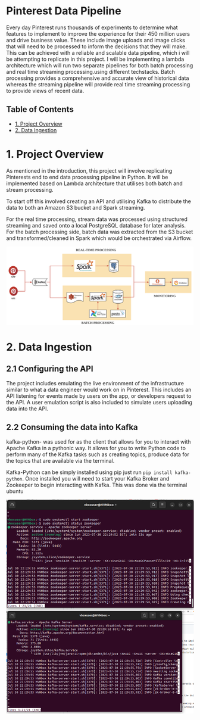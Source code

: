 # Pinterest Data Pipeline
Every day Pinterest runs thousands of experiments to determine what features to implement to improve the experience for their 450 million users and drive business value. These include image uploads and image clicks that will need to be processed to inform the decisions that they will make. This can be achieved with a reliable and scalable data pipeline, which i will be attempting to replicate in this project. I will be implementing a lambda architecture which will run two separate pipelines for both batch processing and real time streaming processing.using different techstacks. Batch processing provides a comprehensive and accurate view of historical data whereas the streaming pipeline will provide real time streaming processing to provide views of recent data.

## Table of Contents
* [1. Project Overview](#1.-Project-overview)
* [2. Data Ingestion](#1.-Data-Ingestion)

# 1. Project Overview
As mentioned in the introduction, this project will involve replicating Pinterests end to end data processing pipeline in Python. It will be implemented based on Lambda architecture that utilises both batch and stream processing.

To start off this involved creating an API and utilising Kafka to distribute the data to both an Amazon S3 bucket and Spark streaming.

For the real time processing, stream data was processed using structured streaming and saved onto a local PostgreSQL database for later analysis. For the batch processing side, batch data was extracted from the S3 bucket and transformed/cleaned in Spark which would be orchestrated via Airflow.

![alt text](https://github.com/Hmohammed2/Pinterest_Data_pipeline/blob/main/images/project-overview.png)

# 2. Data Ingestion
## 2.1 Configuring the API
The project includes emulating the live environment of the infrastructure similar to what a data engineer would work on in Pinterest. This includes an API listening for events made by users on the app, or developers request to the API. A user emulation script is also included to simulate users uploading data into the API.
## 2.2 Consuming the data into Kafka
kafka-python- was used for as the client that allows for you to interact with Apache Kafka in a pythonic way. It allows for you to write Python code to perform many of the Kafka tasks such as creating topics, produce data for the topics that are available via the terminal. 

Kafka-Python can be simply installed using pip just run `pip install kafka-python`. Once installed you will need to start your Kafka Broker and Zookeeper to begin interacting with Kafka. This was done via the terminal ubuntu

![alt text](https://github.com/Hmohammed2/Pinterest_Data_pipeline/blob/main/images/zookeeper-start.png)
![alt text](https://github.com/Hmohammed2/Pinterest_Data_pipeline/blob/main/images/kafka-start.PNG)
